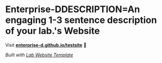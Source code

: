 
# Enterprise-DDESCRIPTION=An engaging 1-3 sentence description of your lab.'s Website

Visit **[enterprise-d.github.io/testsite](https://enterprise-d.github.io/testsite)** 🚀

_Built with [Lab Website Template](https://greene-lab.gitbook.io/lab-website-template-docs)_
